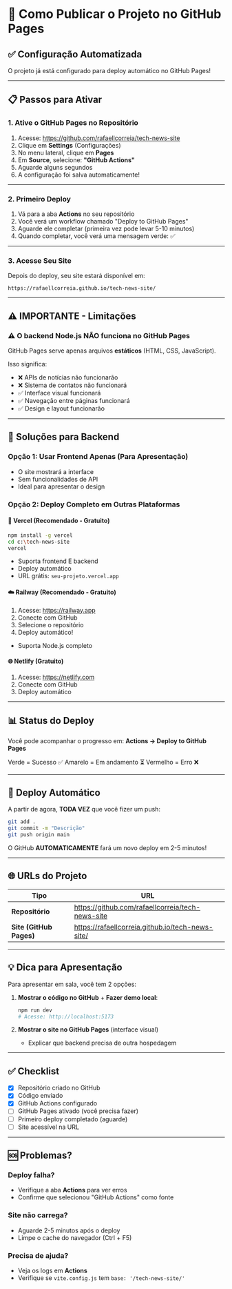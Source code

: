 # 🚀 Como Publicar o Projeto no GitHub Pages

## ✅ Configuração Automatizada

O projeto já está configurado para deploy automático no GitHub Pages!

---

## 📋 Passos para Ativar

### **1. Ative o GitHub Pages no Repositório**

1. Acesse: https://github.com/rafaellcorreia/tech-news-site
2. Clique em **Settings** (Configurações)
3. No menu lateral, clique em **Pages**
4. Em **Source**, selecione: **"GitHub Actions"**
5. Aguarde alguns segundos
6. A configuração foi salva automaticamente!

---

### **2. Primeiro Deploy**

1. Vá para a aba **Actions** no seu repositório
2. Você verá um workflow chamado "Deploy to GitHub Pages"
3. Aguarde ele completar (primeira vez pode levar 5-10 minutos)
4. Quando completar, você verá uma mensagem verde: ✅

---

### **3. Acesse Seu Site**

Depois do deploy, seu site estará disponível em:

```
https://rafaellcorreia.github.io/tech-news-site/
```

---

## ⚠️ IMPORTANTE - Limitações

### ⚠️ **O backend Node.js NÃO funciona no GitHub Pages**

GitHub Pages serve apenas arquivos **estáticos** (HTML, CSS, JavaScript).

Isso significa:
- ❌ APIs de notícias não funcionarão
- ❌ Sistema de contatos não funcionará
- ✅ Interface visual funcionará
- ✅ Navegação entre páginas funcionará
- ✅ Design e layout funcionarão

---

## 🎯 Soluções para Backend

### **Opção 1: Usar Frontend Apenas (Para Apresentação)**
- O site mostrará a interface
- Sem funcionalidades de API
- Ideal para apresentar o design

### **Opção 2: Deploy Completo em Outras Plataformas**

#### **🚀 Vercel** (Recomendado - Gratuito)
```bash
npm install -g vercel
cd c:\tech-news-site
vercel
```
- Suporta frontend E backend
- Deploy automático
- URL grátis: `seu-projeto.vercel.app`

#### **☁️ Railway** (Recomendado - Gratuito)
1. Acesse: https://railway.app
2. Conecte com GitHub
3. Selecione o repositório
4. Deploy automático!
- Suporta Node.js completo

#### **🌐 Netlify** (Gratuito)
1. Acesse: https://netlify.com
2. Conecte com GitHub
3. Deploy automático

---

## 📊 Status do Deploy

Você pode acompanhar o progresso em:
**Actions → Deploy to GitHub Pages**

Verde = Sucesso ✅
Amarelo = Em andamento ⏳
Vermelho = Erro ❌

---

## 🔄 Deploy Automático

A partir de agora, **TODA VEZ** que você fizer um push:

```bash
git add .
git commit -m "Descrição"
git push origin main
```

O GitHub **AUTOMATICAMENTE** fará um novo deploy em 2-5 minutos!

---

## 🌐 URLs do Projeto

| Tipo | URL |
|------|-----|
| **Repositório** | https://github.com/rafaellcorreia/tech-news-site |
| **Site (GitHub Pages)** | https://rafaellcorreia.github.io/tech-news-site/ |

---

## 💡 Dica para Apresentação

Para apresentar em sala, você tem 2 opções:

1. **Mostrar o código no GitHub** + **Fazer demo local**:
   ```bash
   npm run dev
   # Acesse: http://localhost:5173
   ```

2. **Mostrar o site no GitHub Pages** (interface visual)
   + Explicar que backend precisa de outra hospedagem

---

## ✅ Checklist

- [x] Repositório criado no GitHub
- [x] Código enviado
- [x] GitHub Actions configurado
- [ ] GitHub Pages ativado (você precisa fazer)
- [ ] Primeiro deploy completado (aguarde)
- [ ] Site acessível na URL

---

## 🆘 Problemas?

### Deploy falha?
- Verifique a aba **Actions** para ver erros
- Confirme que selecionou "GitHub Actions" como fonte

### Site não carrega?
- Aguarde 2-5 minutos após o deploy
- Limpe o cache do navegador (Ctrl + F5)

### Precisa de ajuda?
- Veja os logs em **Actions**
- Verifique se `vite.config.js` tem `base: '/tech-news-site/'`

